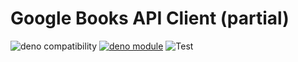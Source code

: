 # Google Books API Client (partial)

![deno compatibility](https://shield.deno.dev/deno/^1.24)
[![deno module](https://shield.deno.dev/x/google_books)](https://deno.land/x/google_books])
![Test](https://github.com/p1atdev/google_books/actions/workflows/test.yaml/badge.svg)
